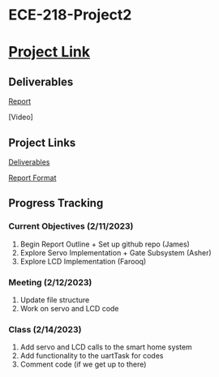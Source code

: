 # ECE-218-Project2

# [Project Link](https://github.com/Gaskellj/ECE-218-Project2.git)
## Deliverables

[Report](Project_2_Report.pdf)

[Video]


## Project Links

[Deliverables](Project_Information/Project-2-Deliverables.pdf)

[Report Format](Project_Information/Project-2-Report-Format.pdf)


## Progress Tracking

### Current Objectives (2/11/2023)

1. Begin Report Outline + Set up github repo (James)
2. Explore Servo Implementation + Gate Subsystem (Asher)
3. Explore LCD Implementation (Farooq)

### Meeting (2/12/2023)

1. Update file structure
2. Work on servo and LCD code

### Class (2/14/2023)

1. Add servo and LCD calls to the smart home system
2. Add functionality to the uartTask for codes
3. Comment code (if we get up to there)



